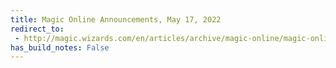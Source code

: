 ```yaml
---
title: Magic Online Announcements, May 17, 2022
redirect_to:
 - http://magic.wizards.com/en/articles/archive/magic-online/magic-online-announcements-may-17-2022
has_build_notes: False
---
```

